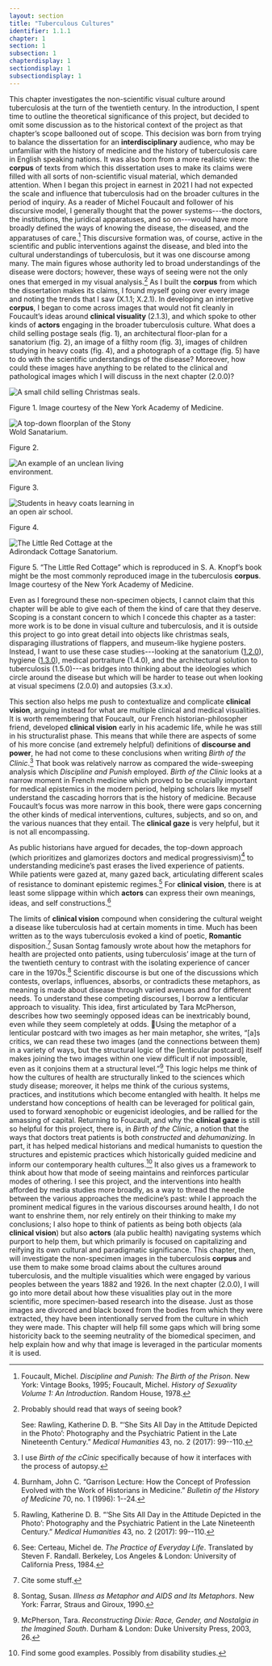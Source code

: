 ```yaml
---
layout: section
title: "Tuberculous Cultures"
identifier: 1.1.1
chapter: 1
section: 1
subsection: 1
chapterdisplay: 1
sectiondisplay: 1
subsectiondisplay: 1
---
```


This chapter investigates the non-scientific visual culture around tuberculosis at the turn of the twentieth century. In the introduction, I spent time to outline the theoretical significance of this project, but decided to omit some discussion as to the historical context of the project as that chapter’s scope ballooned out of scope. This decision was born from trying to balance the dissertation for an <span data-tooltip aria-haspopup="true" class="tooltip-mouseover" data-disable-hover="false" tabindex="1" title="I use interdisciplinary to describe a conversation with and adoption of different methods practiced by a range of academic fields."><b>interdisciplinary</b></span> audience, who may be unfamiliar with the history of medicine and the history of tuberculosis care in English speaking nations. It was also born from a more realistic view: the <b><span data-tooltip aria-haspopup="true" class="tooltip-mouseover" data-disable-hover="false" tabindex="1" title="Corpus here refers to the creation of a collection of written texts which are used for quantitative analysis. Most commonly, corpuses are constructed for computational linguistic studies, but are also used by digital humanists interested in textual analysis.">corpus</span></b> of texts from which this dissertation uses to make its claims were filled with all sorts of non-scientific visual material, which demanded attention.
When I began this project in earnest in 2021 I had not expected the scale and influence that tuberculosis had on the broader cultures in the period of inquiry. As a reader of Michel Foucault and follower of his discursive model, I generally thought that the power systems---the doctors, the institutions, the juridical apparatuses, and so on---would have more broadly defined the ways of knowing the disease, the diseased, and the apparatuses of care.[^fn1] This discursive formation was, of course, active in the scientific and public interventions against the disease, and bled into the cultural understandings of tuberculosis, but it was one discourse among many. The main figures whose authority led to broad understandings of the disease were doctors; however, these ways of seeing were not the only ones that emerged in my visual analysis.[^fn2]
As I built the <b><span data-tooltip aria-haspopup="true" class="tooltip-mouseover" data-disable-hover="false" tabindex="1" title="Corpus here refers to the creation of a collection of written texts which are used for quantitative analysis. Most commonly, corpuses are constructed for computational linguistic studies, but are also used by digital humanists interested in textual analysis.">corpus</span></b> from which the dissertation makes its claims, I found myself going over every image and noting the trends that I saw (X.1.1; X.2.1). In developing an interpretive <b><span data-tooltip aria-haspopup="true" class="tooltip-mouseover" data-disable-hover="false" tabindex="1" title="Corpus here refers to the creation of a collection of written texts which are used for quantitative analysis. Most commonly, corpuses are constructed for computational linguistic studies, but are also used by digital humanists interested in textual analysis.">corpus</span></b>, I began to come across images that would not fit cleanly in Foucault’s ideas around <b><span data-tooltip aria-haspopup="true" class="tooltip-mouseover" data-disable-hover="false" tabindex="1" title="The clinical gaze refers to the ways doctors will objectify their patients by focusing on supposedly aberrant symptoms and their relationship to an idealized “normal” human body.">clinical visuality</span></b> (2.1.3), and which spoke to other kinds of <b><span data-tooltip aria-haspopup="true" class="tooltip-mouseover" data-disable-hover="false" tabindex="1" title="While I am using the term actor, I am not explicitly pointing toward its use in non-hierarchical posthuman approaches to culture. Actor means, in this study, almost exclusively human beings and human run institutions.">actors</span></b> engaging in the broader tuberculosis culture.
What does a child selling postage seals (fig. 1), an architectural floor-plan for a sanatorium (fig. 2), an image of a filthy room (fig. 3), images of children studying in heavy coats (fig. 4), and a photograph of a cottage (fig. 5) have to do with the scientific understandings of the disease? Moreover, how could these images have anything to be related to the clinical and pathological images which I will discuss in the next chapter (2.0.0)? 

<img id="Knopf_1922_0003_Cropped" src="{{ site.baseurl }}/assets/items/Knopf_1922_0003_Cropped.jpg" alt="A small child selling Christmas seals." style="max-width:60%;height:auto;">

Figure 1. Image courtesy of the New York Academy of Medicine.

<img id="Brandt_ADirectoryofInstitutionsa_1904_106" src="{{ site.baseurl }}/assets/items/Brandt_ADirectoryofInstitutionsa_1904_106.jpg" alt="A top-down floorplan of the Stony Wold Sanatarium." style="max-width:50%;height:auto;">

Figure 2.

<img id="CharityOrganiza_AHandbookonthePreventiono_1903_350" src="{{ site.baseurl }}/assets/items/CharityOrganiza_AHandbookonthePreventiono_1903_350.jpg" alt="An example of an unclean living environment." style="max-width:50%;height:auto;">

Figure 3.

<img id="CityofChicagoMunicipalTub1-4_1917-1924_358" src="{{ site.baseurl }}/assets/items/CityofChicagoMunicipalTub1-4_1917-1924_358.jpg" alt="Students in heavy coats learning in an open air school." style="max-width:50%;height:auto;">

Figure 4.

<img id="Knopf_1922_0001_Cropped" src="{{ site.baseurl }}/assets/items/Knopf_1922_0001_Cropped.jpg" alt="The Little Red Cottage at the Adirondack Cottage Sanatorium." style="max-width:50%;height:auto;">

Figure 5. “The Little Red Cottage” which is reproduced in S. A. Knopf’s book might be the most commonly reproduced image in the tuberculosis <b><span data-tooltip aria-haspopup="true" class="tooltip-mouseover" data-disable-hover="false" tabindex="1" title="Corpus here refers to the creation of a collection of written texts which are used for quantitative analysis. Most commonly, corpuses are constructed for computational linguistic studies, but are also used by digital humanists interested in textual analysis.">corpus</span></b>. Image courtesy of the New York Academy of Medicine. 

Even as I foreground these non-specimen objects, I cannot claim that this chapter will be able to give each of them the kind of care that they deserve. Scoping is a constant concern to which I concede this chapter as a taster: more work is to be done in visual culture and tuberculosis, and it is outside this project to go into great detail into objects like christmas seals, disparaging illustrations of flappers, and museum-like hygiene posters. Instead, I want to use these case studies---looking at the sanatorium ([1.2.0](https://tuberculosisspecimen.github.io/diss/dissertation/1/#1.2.0)), hygiene ([1.3.0](https://tuberculosisspecimen.github.io/diss/dissertation/1/#1.3.0)), medical portraiture (1.4.0), and the architectural solution to tuberculosis (1.5.0)---as bridges into thinking about the ideologies which circle around the disease but which will be harder to tease out when looking at visual specimens (2.0.0) and autopsies (3.x.x).

This section also helps me push to contextualize and complicate <b><span data-tooltip aria-haspopup="true" class="tooltip-mouseover" data-disable-hover="false" tabindex="1" title="The clinical gaze refers to the ways doctors will objectify their patients by focusing on supposedly aberrant symptoms and their relationship to an idealized “normal” human body.">clinical vision</span></b>, arguing instead for what are multiple clinical and medical visualities. It is worth remembering that Foucault, our French historian-philosopher friend, developed <b><span data-tooltip aria-haspopup="true" class="tooltip-mouseover" data-disable-hover="false" tabindex="1" title="The clinical gaze refers to the ways doctors will objectify their patients by focusing on supposedly aberrant symptoms and their relationship to an idealized “normal” human body.">clinical vision</span></b> early in his academic life, while he was still in his structuralist phase. This means that while there are aspects of some of his more concise (and extremely helpful)  definitions of <b><span data-tooltip aria-haspopup="true" class="tooltip-mouseover" data-disable-hover="false" tabindex="1" title="Power, for Foucault, refers to the knowledge systems which create cultural understandings of objects and practices. These systems define objects in particular ways, which produce effects in the lived lives of subjects.">discourse and power</span></b>, he had not come to these conclusions when writing *Birth of the Clinic*.[^fn3] That book was relatively narrow as compared the wide-sweeping analysis which *Discipline and Punish* employed. *Birth of the Clinic* looks at a narrow moment in French medicine which proved to be crucially important for medical epistemics in the modern period, helping scholars like myself understand the cascading horrors that is the history of medicine. Because Foucault’s focus was more narrow in this book, there were gaps concerning the other kinds of medical interventions, cultures, subjects, and so on, and the various nuances that they entail. The <b><span data-tooltip aria-haspopup="true" class="tooltip-mouseover" data-disable-hover="false" tabindex="1" title="The clinical gaze refers to the ways doctors will objectify their patients by focusing on supposedly aberrant symptoms and their relationship to an idealized “normal” human body.">clinical gaze</span></b> is very helpful, but it is not all encompassing.

As public historians have argued for decades, the top-down approach (which prioritizes and glamorizes doctors and medical progressivism)[^fn4] to understanding medicine’s past erases the lived experience of patients. While patients were gazed at, many gazed back, articulating different scales of resistance to dominant epistemic regimes.[^fn5] For <b><span data-tooltip aria-haspopup="true" class="tooltip-mouseover" data-disable-hover="false" tabindex="1" title="The clinical gaze refers to the ways doctors will objectify their patients by focusing on supposedly aberrant symptoms and their relationship to an idealized “normal” human body.">clinical vision</span></b>, there is at least some slippage within which <b><span data-tooltip aria-haspopup="true" class="tooltip-mouseover" data-disable-hover="false" tabindex="1" title="While I am using the term actor, I am not explicitly pointing toward its use in non-hierarchical posthuman approaches to culture. Actor means, in this study, almost exclusively human beings and human run institutions.">actors</span></b> can express their own meanings, ideas, and self constructions.[^fn6] 

The limits of <b><span data-tooltip aria-haspopup="true" class="tooltip-mouseover" data-disable-hover="false" tabindex="1" title="The clinical gaze refers to the ways doctors will objectify their patients by focusing on supposedly aberrant symptoms and their relationship to an idealized “normal” human body.">clinical vision</span></b> compound when considering the cultural weight a disease like tuberculosis had at certain moments in time. Much has been written as to the ways tuberculosis evoked a kind of poetic, <b><span data-tooltip aria-haspopup="true" class="tooltip-mouseover" data-disable-hover="false" tabindex="1" title="Power, for Foucault, refers to the knowledge systems which create cultural understandings of objects and practices. These systems define objects in particular ways, which produce effects in the lived lives of subjects.">Romantic</span></b> disposition.[^fn7] Susan Sontag famously wrote about how the metaphors for health are projected onto patients, using tuberculosis’ image at the turn of the twentieth century to contrast with the isolating experience of cancer care in the 1970s.[^fn8] Scientific discourse is but one of the discussions which contests, overlaps, influences, absorbs, or contradicts these metaphors, as meaning is made about disease through varied avenues and for different needs.
To understand these competing discourses, I borrow a lenticular approach to visuality. This idea, first articulated by Tara McPherson, describes how two seemingly opposed ideas can be inextricably bound, even while they seem completely at odds. Using the metaphor of a lenticular postcard with two images as her main metaphor, she writes, “[a]s critics, we can read these two images (and the connections between them) in a variety of ways, but the structural logic of the [lenticular postcard] itself makes joining the two images within one view difficult if not impossible, even as it conjoins them at a structural level.”[^fn9]  This logic helps me think of how the cultures of health are structurally linked to the sciences which study disease; moreover, it helps me think of the curious systems, practices, and institutions which become entangled with health. It helps me understand how conceptions of health can be leveraged for political gain, used to forward xenophobic or eugenicist ideologies, and be rallied for the amassing of capital.
Returning to Foucault, and why the <b><span data-tooltip aria-haspopup="true" class="tooltip-mouseover" data-disable-hover="false" tabindex="1" title="The clinical gaze refers to the ways doctors will objectify their patients by focusing on supposedly aberrant symptoms and their relationship to an idealized “normal” human body.">clinical gaze</span></b> is still so helpful for this project, there is, in *Birth of the Clinic*, a notion that the ways that doctors treat patients is both *constructed* and *dehumanizing*. In part, it has helped medical historians and medical humanists to question the structures and epistemic practices which historically guided medicine and inform our contemporary health cultures.[^fn10] It also gives us a framework to think about how that mode of seeing maintains and reinforces particular modes of othering. I see this project, and the interventions into health afforded by media studies more broadly, as a way to thread the needle between the various approaches the medicine’s past: while I approach the prominent medical figures in the various discourses around health, I do not want to enshrine them, nor rely entirely on their thinking to make my conclusions; I also hope to think of patients as being both objects (ala <b><span data-tooltip aria-haspopup="true" class="tooltip-mouseover" data-disable-hover="false" tabindex="1" title="The clinical gaze refers to the ways doctors will objectify their patients by focusing on supposedly aberrant symptoms and their relationship to an idealized “normal” human body.">clinical vision</span></b>) but also <b><span data-tooltip aria-haspopup="true" class="tooltip-mouseover" data-disable-hover="false" tabindex="1" title="While I am using the term actor, I am not explicitly pointing toward its use in non-hierarchical posthuman approaches to culture. Actor means, in this study, almost exclusively human beings and human run institutions.">actors</span></b> (ala public health) navigating systems which purport to help them, but which primarily is focused on capitalizing and reifying its own cultural and paradigmatic significance.
This chapter, then, will investigate the non-specimen images in the tuberculosis <b><span data-tooltip aria-haspopup="true" class="tooltip-mouseover" data-disable-hover="false" tabindex="1" title="Corpus here refers to the creation of a collection of written texts which are used for quantitative analysis. Most commonly, corpuses are constructed for computational linguistic studies, but are also used by digital humanists interested in textual analysis.">corpus</span></b> and use them to make some broad claims about the cultures around tuberculosis, and the multiple visualities which were engaged by various peoples between the years 1882 and 1926. In the next chapter (2.0.0), I will go into more detail about how these visualities play out in the more scientific, more specimen-based research into the disease. Just as those images are divorced and black boxed from the bodies from which they were extracted, they have been intentionally served from the culture in which they were made. This chapter will help fill some gaps which will bring some historicity back to the seeming neutrality of the biomedical specimen, and help explain how and why that image is leveraged in the particular moments it is used.

[^fn1]: Foucault, Michel. *Discipline and Punish: The Birth of the Prison*. New York: Vintage Books, 1995; Foucault, Michel. *History of Sexuality Volume 1: An Introduction*. Random House, 1978.

[^fn2]: Probably should read that ways of seeing book?
	
	See: Rawling, Katherine D. B. “‘She Sits All Day in the Attitude Depicted in the Photo’: Photography and the Psychiatric Patient in the Late Nineteenth Century.” *Medical Humanities* 43, no. 2 (2017): 99--110.

[^fn3]: I use *Birth of the cCinic* specifically because of how it interfaces with the process of autopsy.

[^fn4]: Burnham, John C. “Garrison Lecture: How the Concept of Profession Evolved with the Work of Historians in Medicine.” *Bulletin of the History of Medicine* 70, no. 1 (1996): 1--24.

[^fn5]: Rawling, Katherine D. B. “‘She Sits All Day in the Attitude Depicted in the Photo’: Photography and the Psychiatric Patient in the Late Nineteenth Century.” *Medical Humanities* 43, no. 2 (2017): 99--110.

[^fn6]: See: Certeau, Michel de. *The Practice of Everyday Life*. Translated by Steven F. Randall. Berkeley, Los Angeles & London: University of California Press, 1984.

[^fn7]: Cite some stuff.

[^fn8]: Sontag, Susan. *Illness as Metaphor and AIDS and Its Metaphors*. New York: Farrar, Straus and Giroux, 1990.

[^fn9]: McPherson, Tara. *Reconstructing Dixie: Race, Gender, and Nostalgia in the Imagined South*. Durham & London: Duke University Press, 2003, 26.

[^fn10]: <span data-tooltip aria-haspopup="true" class="tooltip-mouseover" data-disable-hover="false" tabindex="1" title="Corpus here refers to the creation of a collection of written texts which are used for quantitative analysis. Most commonly, corpuses are constructed for computational linguistic studies, but are also used by digital humanists interested in textual analysis.">Find some good examples. Possibly from disability studies.</span>
